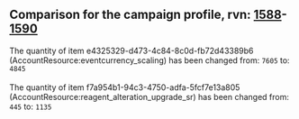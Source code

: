 ## Comparison for the campaign profile, rvn: [1588](https://github.com/PRO100KatYT/FortniteProfileRevisions/tree/main/profiles/campaign/1588%20campaign.json)-[1590](https://github.com/PRO100KatYT/FortniteProfileRevisions/tree/main/profiles/campaign/1590%20campaign.json)

The quantity of item e4325329-d473-4c84-8c0d-fb72d43389b6 (AccountResource:eventcurrency_scaling) has been changed from: `7605` to: `4845`
<br><br>
The quantity of item f7a954b1-94c3-4750-adfa-5fcf7e13a805 (AccountResource:reagent_alteration_upgrade_sr) has been changed from: `445` to: `1135`
<br><br>
